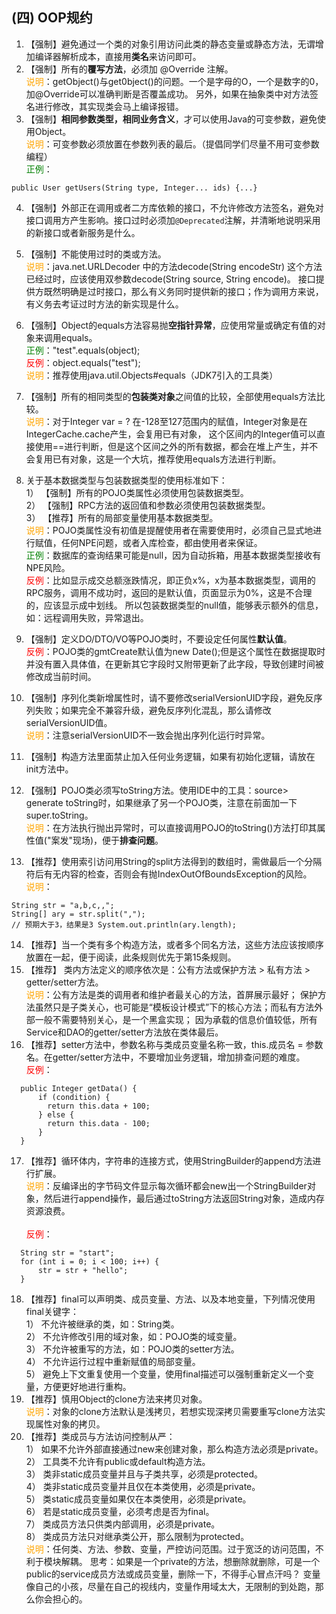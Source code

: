 

## (四) OOP规约 

1. 【强制】避免通过一个类的对象引用访问此类的静态变量或静态方法，无谓增加编译器解析成本，直接用**类名**来访问即可。 
2. 【强制】所有的**覆写方法**，必须加 @Override 注解。 
  <br><span style="color:orange">说明</span>：getObject()与get0bject()的问题。一个是字母的O，一个是数字的0，加@Override可以准确判断是否覆盖成功。
  另外，如果在抽象类中对方法签名进行修改，其实现类会马上编译报错。 
3. 【强制】**相同参数类型，相同业务含义**，才可以使用Java的可变参数，避免使用Object。 
  <br><span style="color:orange">说明</span>：可变参数必须放置在参数列表的最后。（提倡同学们尽量不用可变参数编程） 
  <br><span style="color:green">正例</span>：
```
public User getUsers(String type, Integer... ids) {...} 
```
4. 【强制】外部正在调用或者二方库依赖的接口，不允许修改方法签名，避免对接口调用方产生影响。接口过时必须加`@Deprecated`注解，并清晰地说明采用的新接口或者新服务是什么。 
5. 【强制】不能使用过时的类或方法。 
  <br><span style="color:orange">说明</span>：java.net.URLDecoder 中的方法decode(String encodeStr) 这个方法已经过时，应该使用双参数decode(String source, String encode)。
  接口提供方既然明确是过时接口，那么有义务同时提供新的接口；作为调用方来说，有义务去考证过时方法的新实现是什么。 
6. 【强制】Object的equals方法容易抛**空指针异常**，应使用常量或确定有值的对象来调用equals。
  <br><span style="color:green">正例</span>："test".equals(object);
  <br><span style="color:red">反例</span>：object.equals("test"); 
  <br><span style="color:orange">说明</span>：推荐使用java.util.Objects#equals（JDK7引入的工具类）
7. 【强制】所有的相同类型的**包装类对象**之间值的比较，全部使用equals方法比较。 
  <br><span style="color:orange">说明</span>：对于Integer var = ?  在-128至127范围内的赋值，Integer对象是在IntegerCache.cache产生，会复用已有对象，
  这个区间内的Integer值可以直接使用==进行判断，但是这个区间之外的所有数据，都会在堆上产生，并不会复用已有对象，这是一个大坑，推荐使用equals方法进行判断。 
8. 关于基本数据类型与包装数据类型的使用标准如下：
  <br>1） 【强制】所有的POJO类属性必须使用包装数据类型。
  <br>2） 【强制】RPC方法的返回值和参数必须使用包装数据类型。
  <br>3） 【推荐】所有的局部变量使用基本数据类型。
  <br><span style="color:orange">说明</span>：POJO类属性没有初值是提醒使用者在需要使用时，必须自己显式地进行赋值，任何NPE问题，或者入库检查，都由使用者来保证。
  <br><span style="color:green">正例</span>：数据库的查询结果可能是null，因为自动拆箱，用基本数据类型接收有NPE风险。
  <br><span style="color:red">反例</span>：比如显示成交总额涨跌情况，即正负x%，x为基本数据类型，调用的RPC服务，调用不成功时，返回的是默认值，页面显示为0%，这是不合理的，应该显示成中划线。
  所以包装数据类型的null值，能够表示额外的信息，如：远程调用失败，异常退出。 
9. 【强制】定义DO/DTO/VO等POJO类时，不要设定任何属性**默认值**。
  <br><span style="color:red">反例</span>：POJO类的gmtCreate默认值为new Date();但是这个属性在数据提取时并没有置入具体值，在更新其它字段时又附带更新了此字段，导致创建时间被修改成当前时间。 
10. 【强制】序列化类新增属性时，请不要修改serialVersionUID字段，避免反序列失败；如果完全不兼容升级，避免反序列化混乱，那么请修改serialVersionUID值。 
  <br><span style="color:orange">说明</span>：注意serialVersionUID不一致会抛出序列化运行时异常。 
11. 【强制】构造方法里面禁止加入任何业务逻辑，如果有初始化逻辑，请放在init方法中。 
12. 【强制】POJO类必须写toString方法。使用IDE中的工具：source> generate toString时，如果继承了另一个POJO类，注意在前面加一下super.toString。 
  <br><span style="color:orange">说明</span>：在方法执行抛出异常时，可以直接调用POJO的toString()方法打印其属性值("案发"现场)，便于**排查问题**。
 
13. 【推荐】使用索引访问用String的split方法得到的数组时，需做最后一个分隔符后有无内容的检查，否则会有抛IndexOutOfBoundsException的风险。 
  <br><span style="color:orange">说明</span>：
```
String str = "a,b,c,,";  
String[] ary = str.split(",");  
// 预期大于3，结果是3 System.out.println(ary.length);
```
14. 【推荐】当一个类有多个构造方法，或者多个同名方法，这些方法应该按顺序放置在一起，便于阅读，此条规则优先于第15条规则。 
15. 【推荐】 类内方法定义的顺序依次是：公有方法或保护方法 > 私有方法 > getter/setter方法。
  <br><span style="color:orange">说明</span>：公有方法是类的调用者和维护者最关心的方法，首屏展示最好；
  保护方法虽然只是子类关心，也可能是“模板设计模式”下的核心方法；而私有方法外部一般不需要特别关心，是一个黑盒实现；
  因为承载的信息价值较低，所有Service和DAO的getter/setter方法放在类体最后。 
16. 【推荐】setter方法中，参数名称与类成员变量名称一致，this.成员名 = 参数名。在getter/setter方法中，不要增加业务逻辑，增加排查问题的难度。
  <br><span style="color:red">反例</span>：
```
  public Integer getData() {
      if (condition) {
        return this.data + 100;
      } else {
        return this.data - 100;
      }
  }
```
17. 【推荐】循环体内，字符串的连接方式，使用StringBuilder的append方法进行扩展。
  <br><span style="color:orange">说明</span>：反编译出的字节码文件显示每次循环都会new出一个StringBuilder对象，然后进行append操作，最后通过toString方法返回String对象，造成内存资源浪费。  
  <br><span style="color:red">反例</span>：
```
  String str = "start";
  for (int i = 0; i < 100; i++) {
      str = str + "hello";      
  }
```
18. 【推荐】final可以声明类、成员变量、方法、以及本地变量，下列情况使用final关键字：
  <br>1） 不允许被继承的类，如：String类。
  <br>2） 不允许修改引用的域对象，如：POJO类的域变量。
  <br>3） 不允许被重写的方法，如：POJO类的setter方法。
  <br>4） 不允许运行过程中重新赋值的局部变量。
  <br>5） 避免上下文重复使用一个变量，使用final描述可以强制重新定义一个变量，方便更好地进行重构。 
19. 【推荐】慎用Object的clone方法来拷贝对象。 
  <br><span style="color:orange">说明</span>：对象的clone方法默认是浅拷贝，若想实现深拷贝需要重写clone方法实现属性对象的拷贝。 
20. 【推荐】类成员与方法访问控制从严：
  <br>1） 如果不允许外部直接通过new来创建对象，那么构造方法必须是private。
  <br>2） 工具类不允许有public或default构造方法。
  <br>3） 类非static成员变量并且与子类共享，必须是protected。
  <br>4） 类非static成员变量并且仅在本类使用，必须是private。
  <br>5） 类static成员变量如果仅在本类使用，必须是private。
  <br>6） 若是static成员变量，必须考虑是否为final。
  <br>7） 类成员方法只供类内部调用，必须是private。
  <br>8） 类成员方法只对继承类公开，那么限制为protected。 
  <br><span style="color:orange">说明</span>：任何类、方法、参数、变量，严控访问范围。过于宽泛的访问范围，不利于模块解耦。
  思考：如果是一个private的方法，想删除就删除，可是一个public的service成员方法或成员变量，删除一下，不得手心冒点汗吗？
  变量像自己的小孩，尽量在自己的视线内，变量作用域太大，无限制的到处跑，那么你会担心的。 

